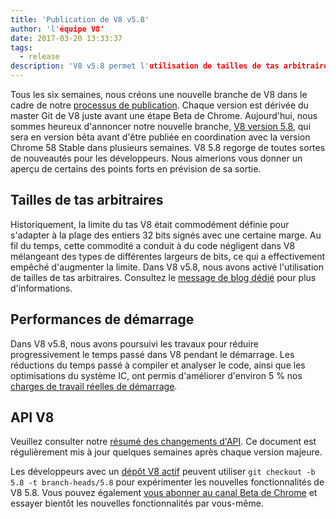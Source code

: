 ```yaml
---
title: 'Publication de V8 v5.8'
author: 'l'équipe V8'
date: 2017-03-20 13:33:37
tags:
  - release
description: 'V8 v5.8 permet l'utilisation de tailles de tas arbitraires et améliore les performances de démarrage.'
---
```

Tous les six semaines, nous créons une nouvelle branche de V8 dans le cadre de notre [processus de publication](/docs/release-process). Chaque version est dérivée du master Git de V8 juste avant une étape Beta de Chrome. Aujourd'hui, nous sommes heureux d'annoncer notre nouvelle branche, [V8 version 5.8](https://chromium.googlesource.com/v8/v8.git/+log/branch-heads/5.8), qui sera en version bêta avant d'être publiée en coordination avec la version Chrome 58 Stable dans plusieurs semaines. V8 5.8 regorge de toutes sortes de nouveautés pour les développeurs. Nous aimerions vous donner un aperçu de certains des points forts en prévision de sa sortie.

<!--truncate-->
## Tailles de tas arbitraires

Historiquement, la limite du tas V8 était commodément définie pour s'adapter à la plage des entiers 32 bits signés avec une certaine marge. Au fil du temps, cette commodité a conduit à du code négligent dans V8 mélangeant des types de différentes largeurs de bits, ce qui a effectivement empêché d'augmenter la limite. Dans V8 v5.8, nous avons activé l'utilisation de tailles de tas arbitraires. Consultez le [message de blog dédié](/blog/heap-size-limit) pour plus d'informations.

## Performances de démarrage

Dans V8 v5.8, nous avons poursuivi les travaux pour réduire progressivement le temps passé dans V8 pendant le démarrage. Les réductions du temps passé à compiler et analyser le code, ainsi que les optimisations du système IC, ont permis d'améliorer d'environ 5 % nos [charges de travail réelles de démarrage](/blog/real-world-performance).

## API V8

Veuillez consulter notre [résumé des changements d'API](https://docs.google.com/document/d/1g8JFi8T_oAE_7uAri7Njtig7fKaPDfotU6huOa1alds/edit). Ce document est régulièrement mis à jour quelques semaines après chaque version majeure.

Les développeurs avec un [dépôt V8 actif](/docs/source-code#using-git) peuvent utiliser `git checkout -b 5.8 -t branch-heads/5.8` pour expérimenter les nouvelles fonctionnalités de V8 5.8. Vous pouvez également [vous abonner au canal Beta de Chrome](https://www.google.com/chrome/browser/beta.html) et essayer bientôt les nouvelles fonctionnalités par vous-même.
